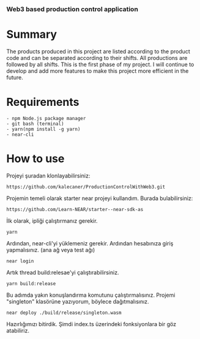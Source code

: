 ### Web3 based production control application

# Summary
The products produced in this project are listed according to the product code and can be separated according to their shifts. All productions are followed by all shifts. This is the first phase of my project. I will continue to develop and add more features to make this project more efficient in the future.

# Requirements
```
- npm Node.js package manager
- git bash (terminal)
- yarn(npm install -g yarn)
- near-cli
```
# How to use

Projeyi şuradan klonlayabilirsiniz:
```
https://github.com/kalecaner/ProductionControlWithWeb3.git
```
Projemin temeli olarak starter near projeyi kullandım. Burada bulabilirsiniz:
```
https://github.com/Learn-NEAR/starter--near-sdk-as
```
İlk olarak, ipliği çalıştırmanız gerekir.
```
yarn
```
Ardından, near-cli'yi yüklemeniz gerekir. Ardından hesabınıza giriş yapmalısınız. (ana ağ veya test ağı)
```
near login
```
Artık thread build:relesae'yi çalıştırabilirsiniz.
```
yarn build:release
```
Bu adımda yakın konuşlandırma komutunu çalıştırmalısınız. Projemi "singleton" klasörüne yazıyorum, böylece dağıtmalısınız.
```
near deploy ./build/release/singleton.wasm
```
Hazırlığımızı bitirdik. Şimdi index.ts üzerindeki fonksiyonlara bir göz atabiliriz.
